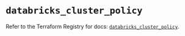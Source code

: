 # `databricks_cluster_policy`

Refer to the Terraform Registry for docs: [`databricks_cluster_policy`](https://registry.terraform.io/providers/databricks/databricks/1.82.0/docs/resources/cluster_policy).
